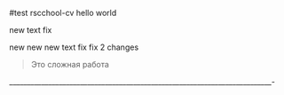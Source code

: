 #test rscchool-cv
hello world


new text fix 


new new new text fix
fix 2 changes

>Это сложная работа

__________________________________________________________________________-
